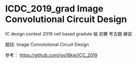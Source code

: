 # ICDC_2019_grad Image Convolutional Circuit Design
IC design contest 2019 cell based gradute 組 初賽 考古題 練習

題目: Image Convolutional Circuit Design

參考： https://github.com/roo16kie/ICC_2019
